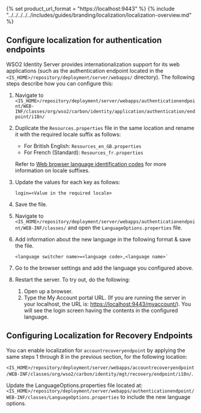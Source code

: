 {% set product_url_format = "https://localhost:9443" %}
{% include "../../../../../includes/guides/branding/localization/localization-overview.md" %}

## Configure localization for authentication endpoints

WSO2 Identity Server provides internationalization support for its web applications (such as the authentication endpoint located in the `<IS_HOME>/repository/deployment/server/webapps/` directory). The following steps describe how you can configure this:

1. Navigate to `<IS_HOME>/repository/deployment/server/webapps/authenticationendpoint/WEB-INF/classes/org/wso2/carbon/identity/application/authentication/endpoint/i18n/`

2. Duplicate the `Resources.properties` file in the same location and rename it with the required locale suffix as follows:
    - For British English: `Resources_en_GB.properties`
    - For French (Standard): `Resources_fr.properties`

    Refer to [Web browser language identification codes](https://www.localeplanet.com/icu/) for more information on locale suffixes.

3. Update the values for each key as follows:
   ```
   login=<Value in the required locale>
   ``` 

4. Save the file.

5. Navigate to `<IS_HOME>/repository/deployment/server/webapps/authenticationendpoint/WEB-INF/classes/` and open the `LanguageOptions.properties` file.

6. Add information about the new language in the following format & save the file.
   ```
   <language switcher name>=<language code>,<language name>`
   ```

7. Go to the browser settings and add the language you configured above.

8. Restart the server. To try out, do the following:
    1. Open up a browser.
    2. Type the My Account portal URL. (If you are running the server in your localhost, the URL is: [https://localhost:9443/myaccount/](https://localhost:9443/myaccount/)). You will see the login screen having the contents in the configured language.

## Configuring Localization for Recovery Endpoints

You can enable localization for `accountrecoveryendpoint` by applying the same steps 1 through 8 in the previous section, for the following location:

`<IS_HOME>/repository/deployment/server/webapps/accountrecoveryendpoint/WEB-INF/classes/org/wso2/carbon/identity/mgt/recovery/endpoint/i18n/`.

Update the LanguageOptions.properties file located at: `<IS_HOME>/repository/deployment/server/webapps/authenticationendpoint/WEB-INF/classes/LanguageOptions.properties` to include the new language options.
